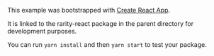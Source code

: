 This example was bootstrapped with [Create React App](https://github.com/facebook/create-react-app).

It is linked to the rarity-react package in the parent directory for development purposes.

You can run `yarn install` and then `yarn start` to test your package.

